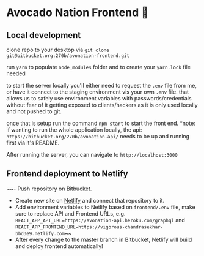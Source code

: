 # Avocado Nation Frontend 🥑

## Local development
clone repo to your desktop via `git clone git@bitbucket.org:270b/avonation-frontend.git`

run `yarn` to populate `node_modules` folder and to create your `yarn.lock` file needed

to start the server locally you'll either need to request the `.env` file from me, or have it connect to the staging environment vis your own `.env` file. that allows us to safely use environment variables with passwords/credentials without fear of it getting exposed to clients/hackers as it is only used locally and not pushed to git.

once that is setup run the command `npm start` to start the front end. *note: if wanting to run the whole application locally, the api: `https://bitbucket.org/270b/avonation-api/` needs to be up and running first via it's README. 

After running the server, you can navigate to `http://localhost:3000`

## Frontend deployment to Netlify

~~- Push repository on Bitbucket.
- Create new site on [Netlify](https://www.netlify.com/) and connect that repository to it.
- Add environment variables to Netlify based on `frontend/.env` file, make sure to replace API and Frontend URLs, e.g. `REACT_APP_API_URL=https://avonation-api.heroku.com/graphql` and `REACT_APP_FRONTEND_URL=https://vigorous-chandrasekhar-bbd3e9.netlify.com`~~
- After every change to the master branch in Bitbucket, Netlify will build and deploy frontend automatically!
